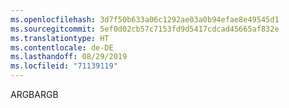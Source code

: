 ```yaml
---
ms.openlocfilehash: 3d7f50b633a06c1292ae03a0b94efae8e49545d1
ms.sourcegitcommit: 5ef0d02cb57c7153fd9d5417cdcad45665af832e
ms.translationtype: HT
ms.contentlocale: de-DE
ms.lasthandoff: 08/29/2019
ms.locfileid: "71139119"
---
```

<span data-ttu-id="76b67-101">ARGB</span><span class="sxs-lookup"><span data-stu-id="76b67-101">ARGB</span></span>